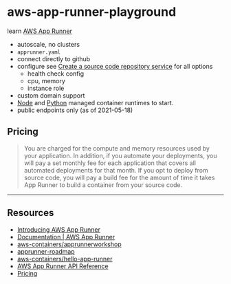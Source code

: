 # aws-app-runner-playground

learn [AWS App Runner](https://aws.amazon.com/blogs/containers/introducing-aws-app-runner/)

* autoscale, no clusters
* `apprunner.yaml`
* connect directly to github
* configure see [Create a source code repository service](https://docs.aws.amazon.com/apprunner/latest/api/API_CreateService.html#API_CreateService_Example_1) for all options
    * health check config
    * cpu, memory
    * instance role
* custom domain support
* [Node](https://docs.aws.amazon.com/apprunner/latest/dg/service-source-code-nodejs.html) and [Python](https://docs.aws.amazon.com/apprunner/latest/dg/service-source-code-python.html) managed container runtimes to start.
* public endpoints only (as of 2021-05-18)


## Pricing

> You are charged for the compute and memory resources used by your application. In addition, if you automate your deployments, you will pay a set monthly fee for each application that covers all automated deployments for that month. If you opt to deploy from source code, you will pay a build fee for the amount of time it takes App Runner to build a container from your source code.

---

## Resources

* [Introducing AWS App Runner](https://aws.amazon.com/blogs/containers/introducing-aws-app-runner/)
* [Documentation | AWS App Runner](https://docs.aws.amazon.com/apprunner/latest/dg/what-is-apprunner.html)
* [aws-containers/apprunnerworkshop](https://github.com/aws-containers/apprunnerworkshop)
* [apprunner-roadmap](https://github.com/aws/apprunner-roadmap/projects/1)
* [aws-containers/hello-app-runner](https://github.com/aws-containers/hello-app-runner)
* [AWS App Runner API Reference](https://docs.aws.amazon.com/apprunner/latest/api/Welcome.html)
* [Pricing](https://aws.amazon.com/apprunner/pricing/)